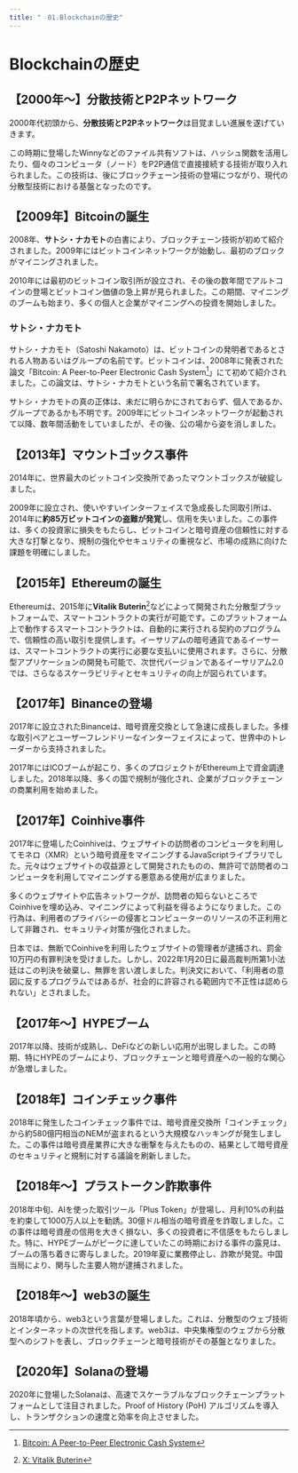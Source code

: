 ```yaml
---
title: "　01.Blockchainの歴史"
---
```

# Blockchainの歴史

## 【2000年〜】分散技術とP2Pネットワーク

2000年代初頭から、**分散技術とP2Pネットワーク**は目覚ましい進展を遂げていきます。

この時期に登場したWinnyなどのファイル共有ソフトは、ハッシュ関数を活用したり、個々のコンピュータ（ノード）をP2P通信で直接接続する技術が取り入れられました。この技術は、後にブロックチェーン技術の登場につながり、現代の分散型技術における基盤となったのです。

## 【2009年】Bitcoinの誕生

2008年、**サトシ・ナカモト**の白書により、ブロックチェーン技術が初めて紹介されました。2009年にはビットコインネットワークが始動し、最初のブロックがマイニングされました。

2010年には最初のビットコイン取引所が設立され、その後の数年間でアルトコインの登場とビットコイン価値の急上昇が見られました。この期間、マイニングのブームも始まり、多くの個人と企業がマイニングへの投資を開始しました。

### サトシ・ナカモト

サトシ・ナカモト（Satoshi Nakamoto）は、ビットコインの発明者であるとされる人物あるいはグループの名前です。ビットコインは、2008年に発表された論文「Bitcoin: A Peer-to-Peer Electronic Cash System[^1]」にて初めて紹介されました。この論文は、サトシ・ナカモトという名前で署名されています。

サトシ・ナカモトの真の正体は、未だに明らかにされておらず、個人であるか、グループであるかも不明です。2009年にビットコインネットワークが起動されて以降、数年間活動をしていましたが、その後、公の場から姿を消しました。

[^1]: [Bitcoin: A Peer-to-Peer Electronic Cash System](https://bitcoin.org/bitcoin.pdf)

## 【2013年】マウントゴックス事件

2014年に、世界最大のビットコイン交換所であったマウントゴックスが破綻しました。

2009年に設立され、使いやすいインターフェイスで急成長した同取引所は、2014年に**約85万ビットコインの盗難が発覚**し、信用を失いました。この事件は、多くの投資家に損失をもたらし、ビットコインと暗号資産の信頼性に対する大きな打撃となり、規制の強化やセキュリティの重視など、市場の成熟に向けた課題を明確にしました。

## 【2015年】Ethereumの誕生

Ethereumは、2015年に**Vitalik Buterin**[^2]などによって開発された分散型プラットフォームで、スマートコントラクトの実行が可能です。このプラットフォーム上で動作するスマートコントラクトは、自動的に実行される契約のプログラムで、信頼性の高い取引を提供します。イーサリアムの暗号通貨であるイーサーは、スマートコントラクトの実行に必要な支払いに使用されます。さらに、分散型アプリケーションの開発も可能で、次世代バージョンであるイーサリアム2.0では、さらなるスケーラビリティとセキュリティの向上が図られています。

[^2]: [X: Vitalik Buterin](https://twitter.com/VitalikButerin)

## 【2017年】Binanceの登場

2017年に設立されたBinanceは、暗号資産交換として急速に成長しました。多様な取引ペアとユーザーフレンドリーなインターフェイスによって、世界中のトレーダーから支持されました。

2017年にはICOブームが起こり、多くのプロジェクトがEthereum上で資金調達しました。2018年以降、多くの国で規制が強化され、企業がブロックチェーンの商業利用を始めました。

## 【2017年】Coinhive事件

2017年に登場したCoinhiveは、ウェブサイトの訪問者のコンピュータを利用してモネロ（XMR）という暗号資産をマイニングするJavaScriptライブラリでした。元々はウェブサイトの収益源として開発されたものの、無許可で訪問者のコンピュータを利用してマイニングする悪意ある使用が広まりました。

多くのウェブサイトや広告ネットワークが、訪問者の知らないところでCoinhiveを埋め込み、マイニングによって利益を得るようになりました。この行為は、利用者のプライバシーの侵害とコンピューターのリソースの不正利用として非難され、セキュリティ対策が強化されました。

日本では、無断でCoinhiveを利用したウェブサイトの管理者が逮捕され、罰金10万円の有罪判決を受けました。しかし、2022年1月20日に最高裁判所第1小法廷はこの判決を破棄し、無罪を言い渡しました。判決文において、「利用者の意図に反するプログラムではあるが、社会的に許容される範囲内で不正性は認められない」とされました。

## 【2017年〜】HYPEブーム

2017年以降、技術が成熟し、DeFiなどの新しい応用が出現しました。この時期、特にHYPEのブームにより、ブロックチェーンと暗号資産への一般的な関心が急増しました。

## 【2018年】コインチェック事件

2018年に発生したコインチェック事件では、暗号資産交換所「コインチェック」から約580億円相当のNEMが盗まれるという大規模なハッキングが発生しました。この事件は暗号資産業界に大きな衝撃を与えたものの、結果として暗号資産のセキュリティと規制に対する議論を刷新しました。

## 【2018年〜】プラストークン詐欺事件

2018年中旬、AIを使った取引ツール「Plus Token」が登場し、月利10%の利益を約束して1000万人以上を勧誘。30億ドル相当の暗号資産を詐取しました。この事件は暗号資産の信用を大きく損ない、多くの投資者に不信感をもたらしました。特に、HYPEブームがピークに達していたこの時期における事件の露見は、ブームの落ち着きに寄与しました。2019年夏に業務停止し、詐欺が発覚。中国当局により、関与した主要人物が逮捕されました。

## 【2018年〜】web3の誕生

2018年頃から、web3という言葉が登場しました。これは、分散型のウェブ技術とインターネットの次世代を指します。web3は、中央集権型のウェブから分散型へのシフトを表し、ブロックチェーンと暗号技術がその基盤となりました。

## 【2020年】Solanaの登場

2020年に登場したSolanaは、高速でスケーラブルなブロックチェーンプラットフォームとして注目されました。Proof of History (PoH) アルゴリズムを導入し、トランザクションの速度と効率を向上させました。

